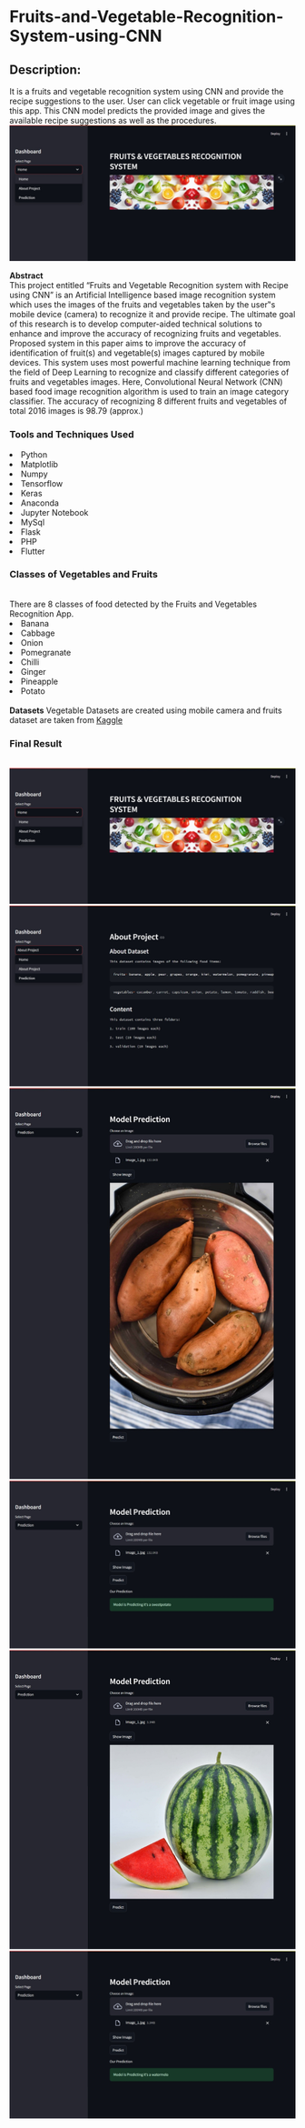 # Fruits-and-Vegetable-Recognition-System-using-CNN
<h2>Description:</h2> It is a fruits and vegetable recognition system using CNN and provide the recipe suggestions to the user. User can click vegetable or fruit image using this app. This CNN model predicts the provided image and gives the available recipe suggestions as well as the procedures. 
<img src="result/output1.jpeg">

<strong>Abstract</strong><br>
This project entitled “Fruits and Vegetable Recognition system with Recipe using CNN” is an
Artificial Intelligence based image recognition system which uses the images of the fruits
and vegetables taken by the user‟s mobile device (camera) to recognize it and provide recipe.
The ultimate goal of this research is to develop computer-aided technical solutions to enhance
and improve the accuracy of recognizing fruits and vegetables. Proposed system in this
paper aims to improve the accuracy of identification of fruit(s) and vegetable(s) images
captured by mobile devices. This system uses most powerful machine learning technique
from the field of Deep Learning to recognize and classify different categories of fruits and
vegetables images. Here, Convolutional Neural Network (CNN) based food image
recognition algorithm is used to train an image category classifier. The accuracy of recognizing 8 different fruits and vegetables of total 2016 images is 98.79 (approx.)

### Tools and Techniques Used
<li>Python</li>
<li>Matplotlib</li>
<li>Numpy</li>
<li>Tensorflow</li>
<li>Keras</li>
<li>Anaconda</li>
<li>Jupyter Notebook</li>
<li>MySql</li>
<li>Flask</li>
<li>PHP</li>
<li>Flutter</li>


### Classes of Vegetables and Fruits
<br>
There are 8 classes of food detected by the Fruits and Vegetables Recognition App.<br>
<li> Banana </li>
<li> Cabbage </li>
<li> Onion </li>
<li> Pomegranate </li>
<li> Chilli </li>
<li> Ginger </li>
<li> Pineapple </li>
<li> Potato </li>
<br>
<strong>Datasets</strong>
Vegetable Datasets are created using mobile camera and fruits dataset are taken from <a href ="[https://www.kaggle.com/moltean/fruits](https://www.kaggle.com/datasets/kritikseth/fruit-and-vegetable-image-recognition)">Kaggle</a>
<br>

<h3>Final Result</h3>
<br>

<img src="result/output1.jpeg">
<img src="result/output2.jpeg">
<img src="result/output3.jpeg">
<img src="result/output4.jpeg">
<img src="result/output5.jpeg">
<img src="result/output6.jpeg">

